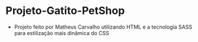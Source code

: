 # Projeto-Gatito-PetShop
* Projeto feito por Matheus Carvalho utilizando HTML e a tecnologia SASS para estilização mais dinâmica do CSS



